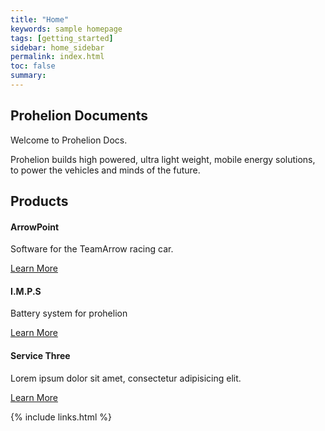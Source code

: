 ```yaml
---
title: "Home"
keywords: sample homepage
tags: [getting_started]
sidebar: home_sidebar
permalink: index.html
toc: false
summary: 
---
```


## Prohelion Documents

Welcome to Prohelion Docs.

Prohelion builds high powered, ultra light weight, mobile energy solutions, to power the vehicles and minds of the future.

<div class="row">
        <div class="col-lg-12">
            <h2 class="page-header">Products</h2>
        </div>
        <div class="col-md-4 col-sm-6">
            <div class="panel panel-default text-center">
                <div class="panel-heading">
                    <span class="fa-stack fa-5x">
                          <i class="fa fa-circle fa-stack-2x text-primary"></i>
                          <i class="fa fa-car fa-stack-1x fa-inverse"></i>
                    </span>
                </div>
                <div class="panel-body">
                    <h4>ArrowPoint</h4>
                    <p>Software for the TeamArrow racing car.</p>
                    <a href="ArrowAndroid_Overview.html" class="btn btn-primary">Learn More</a>
                </div>
            </div>
        </div>
        <div class="col-md-4 col-sm-6">
            <div class="panel panel-default text-center">
                <div class="panel-heading">
                    <span class="fa-stack fa-5x">
                          <i class="fa fa-circle fa-stack-2x text-primary"></i>
                          <i class="fa fa-battery-three-quarters fa-stack-1x fa-inverse"></i>
                    </span>
                </div>
                <div class="panel-body">
                    <h4>I.M.P.S</h4>
                    <p>Battery system for prohelion</p>
                    <a href="#" class="btn btn-primary">Learn More</a>
                </div>
            </div>
        </div>
        <div class="col-md-4 col-sm-6">
            <div class="panel panel-default text-center">
                <div class="panel-heading">
                    <span class="fa-stack fa-5x">
                          <i class="fa fa-circle fa-stack-2x text-primary"></i>
                          <i class="fa fa-support fa-stack-1x fa-inverse"></i>
                    </span>
                </div>
                <div class="panel-body">
                    <h4>Service Three</h4>
                    <p>Lorem ipsum dolor sit amet, consectetur adipisicing elit.</p>
                    <a href="#" class="btn btn-primary">Learn More</a>
                </div>
            </div>
        </div>
    </div>


{% include links.html %}
